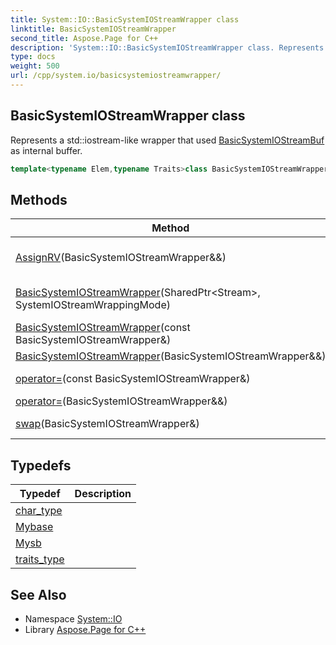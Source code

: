 ```yaml
---
title: System::IO::BasicSystemIOStreamWrapper class
linktitle: BasicSystemIOStreamWrapper
second_title: Aspose.Page for C++
description: 'System::IO::BasicSystemIOStreamWrapper class. Represents a std::iostream-like wrapper that used BasicSystemIOStreamBuf as internal buffer in C++.'
type: docs
weight: 500
url: /cpp/system.io/basicsystemiostreamwrapper/
---
```

## BasicSystemIOStreamWrapper class


Represents a std::iostream-like wrapper that used [BasicSystemIOStreamBuf](../basicsystemiostreambuf/) as internal buffer.

```cpp
template<typename Elem,typename Traits>class BasicSystemIOStreamWrapper : public std::basic_iostream<Elem, std::char_traits<Elem>>
```

## Methods

| Method | Description |
| --- | --- |
| [AssignRV](./assignrv/)(BasicSystemIOStreamWrapper\&&) | Used in move constructor and move assignment operator to reset pointers and call [swap()](./swap/). |
| [BasicSystemIOStreamWrapper](./basicsystemiostreamwrapper/)(SharedPtr\<Stream\>, SystemIOStreamWrappingMode) | Constructs a new instance of the [BasicSystemIOStreamWrapper](./). |
| [BasicSystemIOStreamWrapper](./basicsystemiostreamwrapper/)(const BasicSystemIOStreamWrapper\&) | Copy constructor. Deleted. |
| [BasicSystemIOStreamWrapper](./basicsystemiostreamwrapper/)(BasicSystemIOStreamWrapper\&&) | Move constructor. |
| [operator=](./operator=/)(const BasicSystemIOStreamWrapper\&) | Copy assignment operator. Deleted. |
| [operator=](./operator=/)(BasicSystemIOStreamWrapper\&&) | Move assignment operator. |
| [swap](./swap/)(BasicSystemIOStreamWrapper\&) | Call to swap *this and **right**, if they are not equal. |
## Typedefs

| Typedef | Description |
| --- | --- |
| [char_type](./char_type/) |  |
| [Mybase](./mybase/) |  |
| [Mysb](./mysb/) |  |
| [traits_type](./traits_type/) |  |
## See Also

* Namespace [System::IO](../)
* Library [Aspose.Page for C++](../../)
